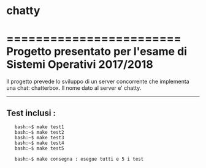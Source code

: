 # chatty

========================
Progetto presentato per l'esame di Sistemi Operativi 2017/2018
========================

Il progetto prevede lo sviluppo di un server concorrente che implementa
una chat: chatterbox. Il nome dato al server e' chatty.

-----------------
Test inclusi :
-----------------

       bash:~$ make test1
       bash:~$ make test2
       bash:~$ make test3
       bash:~$ make test4
       bash:~$ make test5

	   bash:~$ make consegna : esegue tutti e 5 i test
